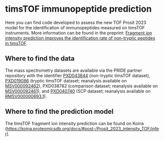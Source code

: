 # timsTOF immunopeptide prediction

Here you can find code developed to assess the new TOF Prosit 2023 model for the identification of immunopeptides measured on timsTOF instruments. More information can be found in the preprint: [Fragment ion intensity prediction improves the identification rate of non-tryptic peptides in timsTOF](https://www.biorxiv.org/content/10.1101/2023.07.17.549401v1).

## Where to find the data

The mass spectrometry datasets are available via the PRIDE partner repository with the identifier [PXD043844](https://massive.ucsd.edu/ProteoSAFe/dataset.jsp?task=357750c7e94a4ec0924a5df9a0e70705) (non-tryptic timsTOF dataset), [PXD019086](https://proteomecentral.proteomexchange.org/cgi/GetDataset?ID=PXD019086) (tryptic timsTOF dataset; reanalysis available on [MSV000092462](https://massive.ucsd.edu/ProteoSAFe/dataset.jsp?task=14823bb1cb6e4508a180d8d5b6b179eb)), PXD038782 (comparison dataset; reanalysis available on [MSV000092461](https://massive.ucsd.edu/ProteoSAFe/dataset.jsp?task=b64af9dc5bb2430a8bf9e0d11d977b76)), and [PXD040740](https://massive.ucsd.edu/ProteoSAFe/dataset.jsp?task=3a576bb329b14c709adfc2efad54b70b) (SCP dataset; reanalysis available on [RMSV000000693.1](https://massive.ucsd.edu/ProteoSAFe/reanalysis.jsp?task=bfe0766db1464a17add1acfda374ac68)).

## Where to find the prediction model

The timsTOF fragment ion intensity prediction can be found on Koina (https://koina.proteomicsdb.org/docs/#post-/Prosit_2023_intensity_TOF/infer).
